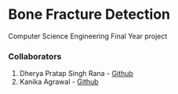 # Bone Fracture Detection

Computer Science Engineering Final Year project


### Collaborators
1. Dherya Pratap Singh Rana - [Github](https://github.com/ranaDherya)
2. Kanika Agrawal - [Github](https://github.com/kanikaagrawal21)

